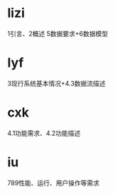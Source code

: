 # lizi 

1引言、2概述 
5数据要求+6数据模型

# lyf 

3现行系统基本情况+4.3数据流描述

# cxk 

4.1功能需求、4.2功能描述

# iu 

789性能、运行、用户操作等需求 

